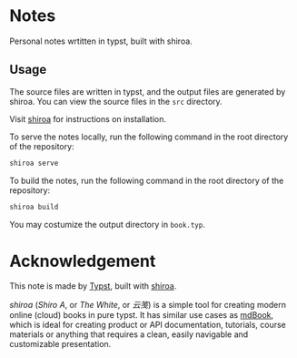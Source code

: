 # Notes
Personal notes wrtitten in typst, built with shiroa.

## Usage
The source files are written in typst, and the output files are generated by shiroa. You can view the source files in the `src` directory.

Visit [shiroa]("https://github.com/Myriad-Dreamin/shiroa") for instructions on installation.

To serve the notes locally, run the following command in the root directory of the repository:
```bash
shiroa serve
```

To build the notes, run the following command in the root directory of the repository:
```bash
shiroa build
```
You may costumize the output directory in `book.typ`.


# Acknowledgement
This note is made by [Typst]("https://github.com/typst/typst"), built with [shiroa]("https://github.com/Myriad-Dreamin/shiroa").

*shiroa* (_Shiro A_, or _The White_, or _云笺_) is a simple tool for creating modern online (cloud) books in pure typst. It has similar use cases as [mdBook]("https://rust-lang.github.io/mdBook/index.html"), which is ideal for creating product or API documentation, tutorials, course materials or anything that requires a clean, easily navigable and customizable presentation.
